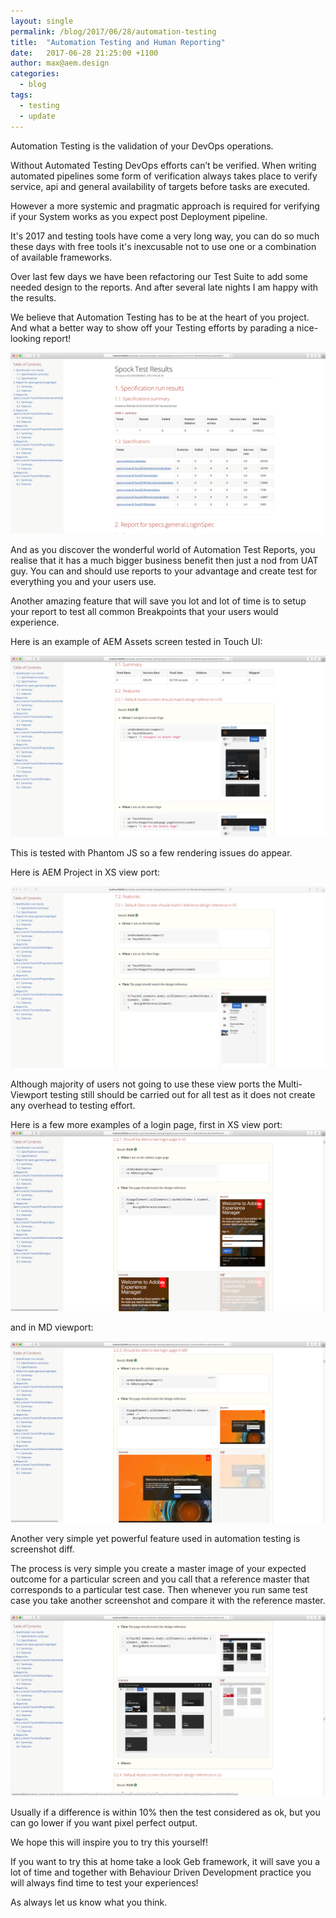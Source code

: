 ```yaml
---
layout: single
permalink: /blog/2017/06/28/automation-testing
title:  "Automation Testing and Human Reporting"
date:   2017-06-28 21:25:00 +1100
author: max@aem.design
categories:
  - blog
tags:
  - testing
  - update
---
```


Automation Testing is the validation of your DevOps operations.

Without Automated Testing DevOps efforts can’t be verified. When writing automated pipelines some form of verification always takes place to verify service, api and general availability of targets before tasks are executed.

However a more systemic and pragmatic approach is required for verifying if your System works as you expect post Deployment pipeline.

It's 2017 and testing tools have come a very long way, you can do so much these days with free tools it's inexcusable not to use one or a combination of available frameworks.

Over last few days we have been refactoring our Test Suite to add some needed design to the reports. And after several late nights I am happy with the results.

We believe that Automation Testing has to be at the heart of you project. And what a better way to show off your Testing efforts by parading a nice-looking report!

![Automation Testing Report](/assets/images/automation-testing/phantomjs-reports.png)

And as you discover the wonderful world of Automation Test Reports, you realise that it has a much bigger business benefit then just a nod from UAT guy. You can and should use reports to your advantage and create test for everything you and your users use.

Another amazing feature that will save you lot and lot of time is to setup your report to test all common Breakpoints that your users would experience.

Here is an example of AEM Assets screen tested in Touch UI:

![AEM Touch UI Assets XS PhantomJS](/assets/images/automation-testing/phantomjs-assets.png)

This is tested with Phantom JS so a few rendering issues do appear.

Here is AEM Project in XS view port:

![AEM Touch UI Project XS PhantomJS](/assets/images/automation-testing/phantomjs-projects.png)

Although majority of users not going to use these view ports the Multi-Viewport testing still should be carried out for all test as it does not create any overhead to testing effort.

Here is a few more examples of a login page, first in XS view port:
![AEM Touch UI Login XS PhantomJS](/assets/images/automation-testing/phantomjs-login-xs.png)

and in MD viewport:

![AEM Touch UI Login MD PhantomJS](/assets/images/automation-testing/phantomjs-login-md.png)

Another very simple yet powerful feature used in automation testing is screenshot diff.

The process is very simple you create a master image of your expected outcome for a particular screen and you call that a reference master that corresponds to a particular test case. Then whenever you run same test case you take another screenshot and compare it with the reference master.

![AEM Touch UI Diff MD PhantomJS](/assets/images/automation-testing/phantomjs-diff-md.png)

Usually if a difference is within 10% then the test considered as ok, but you can go lower if you want pixel perfect output.

We hope this will inspire you to try this yourself!

If you want to try this at home take a look Geb framework, it will save you a lot of time and together with Behaviour Driven Development practice you will always find time to test your experiences!

As always let us know what you think.
